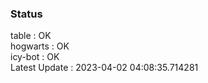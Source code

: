 ### Status


table : OK  
hogwarts : OK  
icy-bot : OK  
Latest Update : 2023-04-02 04:08:35.714281
